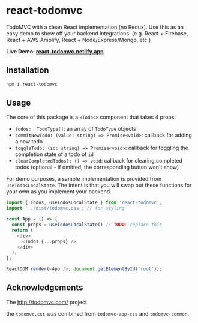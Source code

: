 # react-todomvc

TodoMVC with a clean React implementation (no Redux). Use this as an easy demo to show off your backend integrations. (e.g. React + Firebase, React + AWS Amplify, React + Node/Express/Mongo, etc.)

**Live Demo: [react-todomvc.netlify.app](https://react-todomvc.netlify.app)**

## Installation

```bash
npm i react-todomvc
```

## Usage

The core of this package is a `<Todos>` component that takes 4 props:

- `todos:  TodoType[]`: an array of `TodoType` objects 
- `commitNewTodo: (value: string) => Promise<void>`: callback for adding a new todo
- `toggleTodo: (id: string) => Promise<void>`: callback for toggling the completion state of a todo of `id`
- `clearCompletedTodos?: () => void`: callback for clearing completed todos (optional - if omitted, the corresponding button won't show)


For demo purposes, a sample implementation is provided from `useTodosLocalState`. The intent is that you will swap out these functions for your own as you implement your backend.


```js
import { Todos, useTodosLocalState } from 'react-todomvc';
import '../dist/todomvc.css'; // for styling

const App = () => {
  const props = useTodosLocalState() // TODO: replace this
  return (
    <div>
      <Todos {...props} />
    </div>
  );
};

ReactDOM.render(<App />, document.getElementById('root'));
```

## Acknowledgements

The http://todomvc.com/ project

the `todomvc.css` was combined from `todomvc-app-css` and `todomvc-common`.